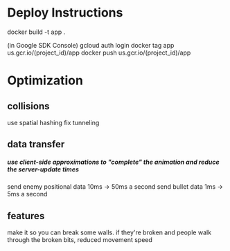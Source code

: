 # Deploy Instructions

docker build -t app .

(in Google SDK Console)
gcloud auth login
docker tag app us.gcr.io/(project_id)/app
docker push us.gcr.io/(project_id)/app

# Optimization

## collisions
use spatial hashing
fix tunneling

## data transfer
##### use client-side approximations to "complete" the animation and reduce the server-update times
send enemy positional data 10ms -> 50ms a second
send bullet data 1ms -> 5ms a second

## features
make it so you can break some walls. if they're broken and people walk through the broken bits, reduced movement speed